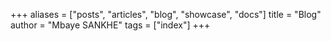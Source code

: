 +++
aliases = ["posts", "articles", "blog", "showcase", "docs"]
title = "Blog"
author = "Mbaye SANKHE"
tags = ["index"]
+++
